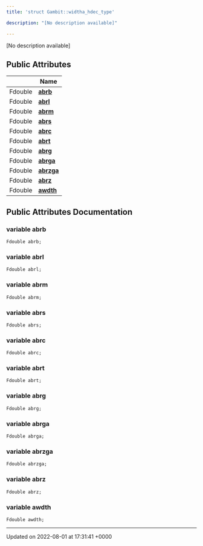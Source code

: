 ```yaml
---
title: 'struct Gambit::widtha_hdec_type'

description: "[No description available]"

---
```









[No description available]

## Public Attributes

|                | Name           |
| -------------- | -------------- |
| Fdouble | **[abrb](/documentation/code/darkbit_developmentclasses/structgambit_1_1widtha__hdec__type/#variable-abrb)**  |
| Fdouble | **[abrl](/documentation/code/darkbit_developmentclasses/structgambit_1_1widtha__hdec__type/#variable-abrl)**  |
| Fdouble | **[abrm](/documentation/code/darkbit_developmentclasses/structgambit_1_1widtha__hdec__type/#variable-abrm)**  |
| Fdouble | **[abrs](/documentation/code/darkbit_developmentclasses/structgambit_1_1widtha__hdec__type/#variable-abrs)**  |
| Fdouble | **[abrc](/documentation/code/darkbit_developmentclasses/structgambit_1_1widtha__hdec__type/#variable-abrc)**  |
| Fdouble | **[abrt](/documentation/code/darkbit_developmentclasses/structgambit_1_1widtha__hdec__type/#variable-abrt)**  |
| Fdouble | **[abrg](/documentation/code/darkbit_developmentclasses/structgambit_1_1widtha__hdec__type/#variable-abrg)**  |
| Fdouble | **[abrga](/documentation/code/darkbit_developmentclasses/structgambit_1_1widtha__hdec__type/#variable-abrga)**  |
| Fdouble | **[abrzga](/documentation/code/darkbit_developmentclasses/structgambit_1_1widtha__hdec__type/#variable-abrzga)**  |
| Fdouble | **[abrz](/documentation/code/darkbit_developmentclasses/structgambit_1_1widtha__hdec__type/#variable-abrz)**  |
| Fdouble | **[awdth](/documentation/code/darkbit_developmentclasses/structgambit_1_1widtha__hdec__type/#variable-awdth)**  |

## Public Attributes Documentation

### variable abrb

```
Fdouble abrb;
```


### variable abrl

```
Fdouble abrl;
```


### variable abrm

```
Fdouble abrm;
```


### variable abrs

```
Fdouble abrs;
```


### variable abrc

```
Fdouble abrc;
```


### variable abrt

```
Fdouble abrt;
```


### variable abrg

```
Fdouble abrg;
```


### variable abrga

```
Fdouble abrga;
```


### variable abrzga

```
Fdouble abrzga;
```


### variable abrz

```
Fdouble abrz;
```


### variable awdth

```
Fdouble awdth;
```


-------------------------------

Updated on 2022-08-01 at 17:31:41 +0000